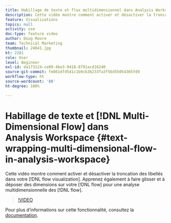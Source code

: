 ```yaml
---
title: Habillage de texte et flux multidimensionnel dans Analysis Workspace
description: Cette vidéo montre comment activer et désactiver la troncation des libellés dans votre visualisation des flux. Apprenez également à faire glisser et à déposer des dimensions sur votre flux pour une analyse multidimensionnelle des flux.
feature: Visualizations
topics: null
activity: use
doc-type: feature video
author: Doug Moore
team: Technical Marketing
thumbnail: 24041.jpg
kt: 2281
role: User
level: Beginner
exl-id: da173124-ce09-4be3-9418-8791acd16240
source-git-commit: fe861dfd541c1b9cb3b233fa3f56d55054305fd9
workflow-type: ht
source-wordcount: '88'
ht-degree: 100%

---
```


# Habillage de texte et [!DNL Multi-Dimensional Flow] dans Analysis Workspace {#text-wrapping-multi-dimensional-flow-in-analysis-workspace}

Cette vidéo montre comment activer et désactiver la troncation des libellés dans votre [!DNL flow visualization]. Apprenez également à faire glisser et à déposer des dimensions sur votre [!DNL flow] pour une analyse multidimensionnelle des [!DNL flow].

>[!VIDEO](https://video.tv.adobe.com/v/24041/?quality=12)

Pour plus dʼinformations sur cette fonctionnalité, consultez la [documentation](https://experienceleague.adobe.com/docs/analytics/analyze/analysis-workspace/visualizations/fallout/fallout-flow.html?lang=fr).
